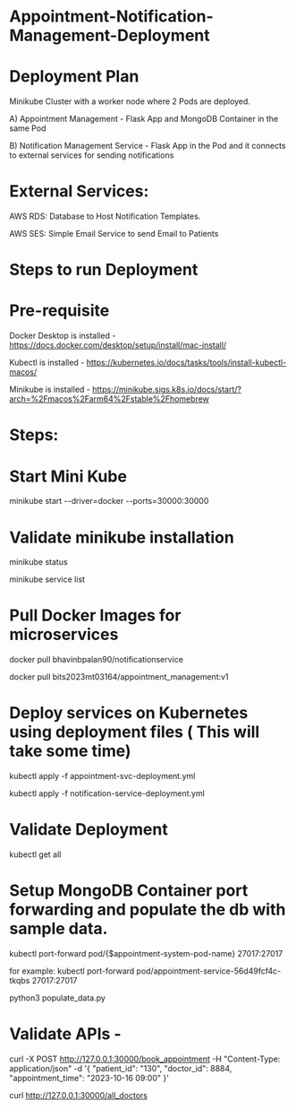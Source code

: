 # Appointment-Notification-Management-Deployment

# Deployment Plan
Minikube Cluster with a worker node where 2 Pods are deployed.

A) Appointment Management - Flask App and MongoDB Container in the same Pod

B) Notification Management Service - Flask App in the Pod and it connects to external services for sending notifications

# External Services:

AWS RDS: Database to Host Notification Templates.

AWS SES: Simple Email Service to send Email to Patients


# Steps to run Deployment
 
# Pre-requisite 
Docker Desktop is installed - https://docs.docker.com/desktop/setup/install/mac-install/

Kubectl is installed - https://kubernetes.io/docs/tasks/tools/install-kubectl-macos/

Minikube is installed - https://minikube.sigs.k8s.io/docs/start/?arch=%2Fmacos%2Farm64%2Fstable%2Fhomebrew

# Steps:
 
# Start Mini Kube
minikube start --driver=docker --ports=30000:30000

# Validate minikube installation
minikube status

minikube service list 

# Pull Docker Images for microservices

docker pull bhavinbpalan90/notificationservice 

docker pull bits2023mt03164/appointment_management:v1

# Deploy services on Kubernetes using deployment files ( This will take some time)
kubectl apply -f appointment-svc-deployment.yml

kubectl apply -f notification-service-deployment.yml

# Validate Deployment
kubectl get all

# Setup MongoDB Container port forwarding and populate the db with sample data.
kubectl port-forward pod/{$appointment-system-pod-name} 27017:27017

for example: kubectl port-forward pod/appointment-service-56d49fcf4c-tkqbs 27017:27017

python3 populate_data.py

# Validate APIs -
curl -X POST http://127.0.0.1:30000/book_appointment -H "Content-Type: application/json"  -d '{ "patient_id": "130", "doctor_id": 8884, "appointment_time": "2023-10-16 09:00" }'

curl http://127.0.0.1:30000/all_doctors
